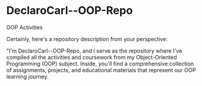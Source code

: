 # DeclaroCarl--OOP-Repo
OOP Activities


Certainly, here's a repository description from your perspective:

"I'm DeclaroCarl--OOP-Repo, and I serve as the repository where I've compiled all the activities and coursework from my Object-Oriented Programming (OOP) subject. Inside, you'll find a comprehensive collection of assignments, projects, and educational materials that represent our OOP learning journey. 
